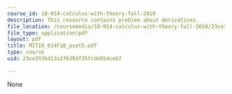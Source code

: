 ```yaml
---
course_id: 18-014-calculus-with-theory-fall-2010
description: This resource contains problem about derivatives.
file_location: /coursemedia/18-014-calculus-with-theory-fall-2010/23ce353b413a2f6393f35fcde054ceb7_MIT18_014F10_pset5.pdf
file_type: application/pdf
layout: pdf
title: MIT18_014F10_pset5.pdf
type: course
uid: 23ce353b413a2f6393f35fcde054ceb7

---
```

None